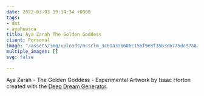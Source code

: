 ```yaml
---
date: 2022-03-03 19:14:34 +0000
tags:
- dmt
- ayahuasca
title: Aya Zarah The Golden Goddess
client: Personal
image: "/assets/img/uploads/mcsrlm_3c61a3ab606c156f9e8f35b3cb775dc97a81dce8.jpeg"
multiple_images: []
svg: false

---
```

Aya Zarah - The Golden Goddess - Experimental Artwork by Isaac Horton created with the [Deep Dream Generator](https://deepdreamgenerator.com/).